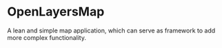 # OpenLayersMap

A lean and simple map application, which can serve as framework to add more complex functionality.
